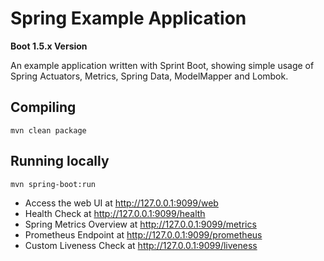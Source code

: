 # Spring Example Application

**Boot 1.5.x Version**

An example application written with Sprint Boot, showing simple usage of Spring Actuators, Metrics, Spring Data, ModelMapper and Lombok.

## Compiling

`mvn clean package`

## Running locally

`mvn spring-boot:run`

- Access the web UI at http://127.0.0.1:9099/web
- Health Check at http://127.0.0.1:9099/health
- Spring Metrics Overview at http://127.0.0.1:9099/metrics
- Prometheus Endpoint at http://127.0.0.1:9099/prometheus
- Custom Liveness Check at http://127.0.0.1:9099/liveness


